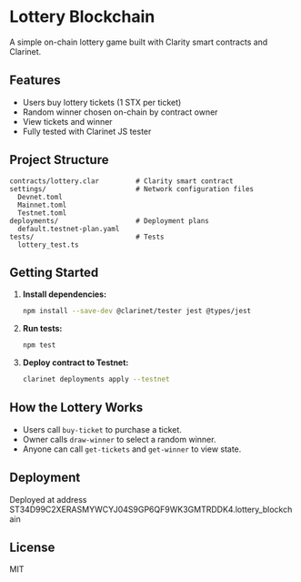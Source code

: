 # Lottery Blockchain

A simple on-chain lottery game built with Clarity smart contracts and Clarinet.

## Features
- Users buy lottery tickets (1 STX per ticket)
- Random winner chosen on-chain by contract owner
- View tickets and winner
- Fully tested with Clarinet JS tester

## Project Structure
```
contracts/lottery.clar         # Clarity smart contract
settings/                      # Network configuration files
  Devnet.toml
  Mainnet.toml
  Testnet.toml
deployments/                   # Deployment plans
  default.testnet-plan.yaml
tests/                         # Tests
  lottery_test.ts
```

## Getting Started
1. **Install dependencies:**
   ```sh
   npm install --save-dev @clarinet/tester jest @types/jest
   ```
2. **Run tests:**
   ```sh
   npm test
   ```
3. **Deploy contract to Testnet:**
   ```sh
   clarinet deployments apply --testnet
   ```

## How the Lottery Works
- Users call `buy-ticket` to purchase a ticket.
- Owner calls `draw-winner` to select a random winner.
- Anyone can call `get-tickets` and `get-winner` to view state.

## Deployment
Deployed at address ST34D99C2XERASMYWCYJ04S9GP6QF9WK3GMTRDDK4.lottery_blockchain

## License
MIT
